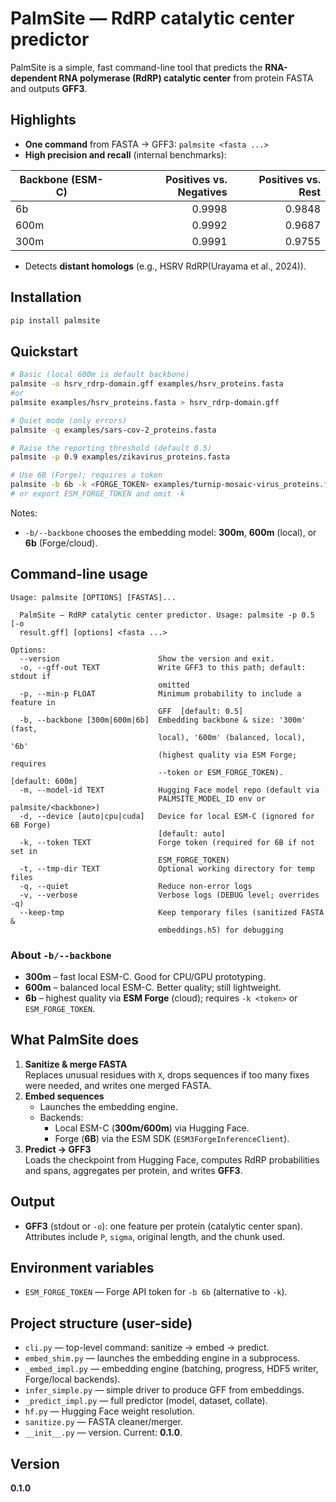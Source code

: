 # PalmSite — RdRP catalytic center predictor

PalmSite is a simple, fast command-line tool that predicts the **RNA-dependent RNA polymerase (RdRP) catalytic center** from protein FASTA and outputs **GFF3**.

## Highlights

- **One command** from FASTA → GFF3: `palmsite <fasta ...>`
- **High precision and recall** (internal benchmarks):

| Backbone (ESM-C) | Positives vs. Negatives | Positives vs. Rest |
|---|---:|---:|
| 6b   | 0.9998 | 0.9848 |
| 600m | 0.9992 | 0.9687 |
| 300m | 0.9991 | 0.9755 |

- Detects **distant homologs** (e.g., HSRV RdRP(Urayama et al., 2024)).

## Installation

```bash
pip install palmsite
```

## Quickstart

```bash
# Basic (local 600m is default backbone)
palmsite -o hsrv_rdrp-domain.gff examples/hsrv_proteins.fasta
#or
palmsite examples/hsrv_proteins.fasta > hsrv_rdrp-domain.gff

# Quiet mode (only errors)
palmsite -q examples/sars-cov-2_proteins.fasta

# Raise the reporting threshold (default 0.5)
palmsite -p 0.9 examples/zikavirus_proteins.fasta

# Use 6B (Forge); requires a token
palmsite -b 6b -k <FORGE_TOKEN> examples/turnip-mosaic-virus_proteins.fasta
# or export ESM_FORGE_TOKEN and omit -k
```

Notes:
- `-b/--backbone` chooses the embedding model: **300m**, **600m** (local), or **6b** (Forge/cloud).

## Command-line usage

```
Usage: palmsite [OPTIONS] [FASTAS]...

  PalmSite — RdRP catalytic center predictor. Usage: palmsite -p 0.5 [-o
  result.gff] [options] <fasta ...>

Options:
  --version                      Show the version and exit.
  -o, --gff-out TEXT             Write GFF3 to this path; default: stdout if
                                 omitted
  -p, --min-p FLOAT              Minimum probability to include a feature in
                                 GFF  [default: 0.5]
  -b, --backbone [300m|600m|6b]  Embedding backbone & size: '300m' (fast,
                                 local), '600m' (balanced, local), '6b'
                                 (highest quality via ESM Forge; requires
                                 --token or ESM_FORGE_TOKEN).  [default: 600m]
  -m, --model-id TEXT            Hugging Face model repo (default via
                                 PALMSITE_MODEL_ID env or palmsite/<backbone>)
  -d, --device [auto|cpu|cuda]   Device for local ESM-C (ignored for 6B Forge)
                                 [default: auto]
  -k, --token TEXT               Forge token (required for 6B if not set in
                                 ESM_FORGE_TOKEN)
  -t, --tmp-dir TEXT             Optional working directory for temp files
  -q, --quiet                    Reduce non-error logs
  -v, --verbose                  Verbose logs (DEBUG level; overrides -q)
  --keep-tmp                     Keep temporary files (sanitized FASTA &
                                 embeddings.h5) for debugging
```

### About `-b/--backbone`

- **300m** – fast local ESM-C. Good for CPU/GPU prototyping.
- **600m** – balanced local ESM-C. Better quality; still lightweight.
- **6b** – highest quality via **ESM Forge** (cloud); requires `-k <token>` or `ESM_FORGE_TOKEN`.

## What PalmSite does

1. **Sanitize & merge FASTA**  
   Replaces unusual residues with `X`, drops sequences if too many fixes were needed, and writes one merged FASTA.
2. **Embed sequences**  
   - Launches the embedding engine.
   - Backends:
     - Local ESM-C (**300m/600m**) via Hugging Face.
     - Forge (**6B**) via the ESM SDK (`ESM3ForgeInferenceClient`).
3. **Predict → GFF3**  
   Loads the checkpoint from Hugging Face, computes RdRP probabilities and spans, aggregates per protein, and writes **GFF3**.

## Output

- **GFF3** (stdout or `-o`): one feature per protein (catalytic center span). Attributes include `P`, `sigma`, original length, and the chunk used.

## Environment variables

- `ESM_FORGE_TOKEN` — Forge API token for `-b 6b` (alternative to `-k`).

## Project structure (user-side)

- `cli.py` — top-level command: sanitize → embed → predict.
- `embed_shim.py` — launches the embedding engine in a subprocess.
- `_embed_impl.py` — embedding engine (batching, progress, HDF5 writer, Forge/local backends).
- `infer_simple.py` — simple driver to produce GFF from embeddings.
- `_predict_impl.py` — full predictor (model, dataset, collate).
- `hf.py` — Hugging Face weight resolution.
- `sanitize.py` — FASTA cleaner/merger.
- `__init__.py` — version. Current: **0.1.0**.

## Version

**0.1.0**
